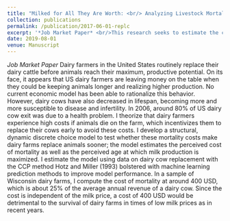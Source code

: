 ```yaml
---
title: "Milked for All They Are Worth: <br/> Analyzing Livestock Mortality Costs in a Structural, Dynamic Discrete Choice Model"
collection: publications
permalink: /publication/2017-06-01-replc
excerpt: '*Job Market Paper* <br/>This research seeks to estimate the costs of increased health and mortality risk using DHI data, together with a dynamic structural model of cow culling and replacement behavior.'
date: 2019-08-01
venue: Manuscript
---
```


*Job Market Paper*
Dairy farmers in the United States routinely replace their dairy cattle before animals reach their maximum, productive potential.
On its face, it appears that US dairy farmers are leaving money on the table when they could be keeping animals longer and realizing higher production.
No current economic model has been able to rationalize this behavior.
However, dairy cows have also decreased in lifespan, becoming more and more susceptible to disease and infertility.
In 2006, around 80% of US dairy cow exit was due to a health problem.
I theorize that dairy farmers experience high costs if animals die on the farm,
which incentivizes them to replace their cows early to avoid these costs.
I develop a structural, dynamic discrete choice model to test whether these mortality costs
make dairy farms replace animals sooner; the model estimates the perceived cost of mortality as
well as the perceived age at which milk production is maximized.
I estimate the model using data on dairy cow replacement with the CCP method Hotz and Miller (1993)
bolstered with machine learning prediction methods to improve model performance. 
In a sample of Wisconsin dairy farms, I compute the cost of mortality at around 400 USD, which is about 25% of the average annual revenue of a dairy cow.
Since the cost is independent of the milk price, a cost of 400 USD would be detrimental to the survival of dairy farms in times of low milk prices as in recent years.
